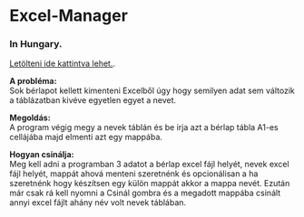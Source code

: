 # Excel-Manager
### In Hungary.  

[Letölteni ide kattintva lehet.](https://github.com/amaraa44/Excel-Manager/raw/master/Download%20from%20here/Excel%20Manager.exe).

**A probléma:**  
  Sok bérlapot kellett kimenteni Excelből úgy hogy semilyen adat sem változik a táblázatban kivéve egyetlen egyet a nevet.
  
**Megoldás:**  
  A program végig megy a nevek táblán és be irja azt a bérlap tábla A1-es cellájába majd elmenti azt egy mappába.
  
**Hogyan csinálja:**  
  Meg kell adni a programban 3 adatot a bérlap excel fájl helyét, nevek excel fájl helyét, mappát ahová menteni szeretnénk és opcionálisan   a ha szeretnénk hogy készítsen egy külön mappát akkor a mappa nevét. Ezután már csak rá kell nyomni a Csinál gombra és a megadott mappába   csinált annyi excel fájlt ahány név volt nevek táblában.
